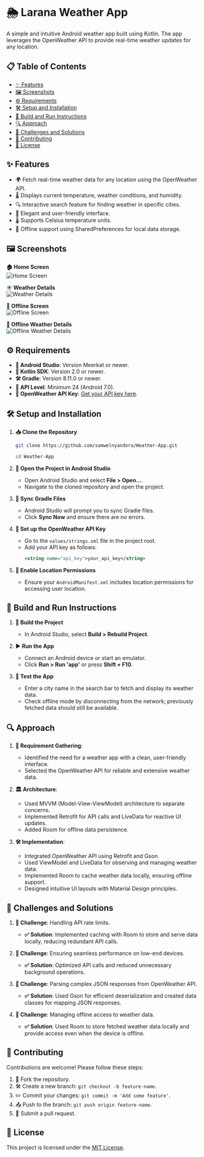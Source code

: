# 🌦️ Larana Weather App

A simple and intuitive Android weather app built using Kotlin. The app leverages the OpenWeather API to provide real-time weather updates for any location.

## 📋 Table of Contents

- [✨ Features](#-features)
- [🖼️ Screenshots](#-screenshots)
- [⚙️ Requirements](#-requirements)
- [🛠️ Setup and Installation](#-setup-and-installation)
- [🚀 Build and Run Instructions](#-build-and-run-instructions)
- [🔍 Approach](#-approach)
- [🧩 Challenges and Solutions](#-challenges-and-solutions)
- [🤝 Contributing](#-contributing)
- [📜 License](#-license)

## ✨ Features

- 🌍 Fetch real-time weather data for any location using the OpenWeather API.
- 🌡️ Displays current temperature, weather conditions, and humidity.
- 🔍 Interactive search feature for finding weather in specific cities.
- 🎨 Elegant and user-friendly interface.
- 🌡️ Supports Celsius temperature units.
- 📶 Offline support using SharedPreferences for local data storage.

## 🖼️ Screenshots

**🏠 Home Screen**  
![Home Screen](screenshots/Screenshot_20250126_191628.png)

**☀️ Weather Details**  
![Weather Details](screenshots/Screenshot_20250126_191642.png)

**📴 Offline Screen**  
![Offline Screen](screenshots/Screenshot_20250126_201233.png)

**📂 Offline Weather Details**  
![Offline Weather Details](screenshots/Screenshot_20250126_201250.png)

## ⚙️ Requirements

- **📱 Android Studio**: Version Meerkat or newer.
- **📜 Kotlin SDK**: Version 2.0 or newer.
- **🛠️ Gradle**: Version 8.11.0 or newer.
- **📡 API Level**: Minimum 24 (Android 7.0).
- **🔑 OpenWeather API Key**: [Get your API key here](https://openweathermap.org/api).

## 🛠️ Setup and Installation

1. **📥 Clone the Repository**

   ```bash
   git clone https://github.com/samwelnyandoro/Weather-App.git
   ```
   ```bash
   cd Weather-App
   ```

2. **📂 Open the Project in Android Studio**

   - Open Android Studio and select **File > Open...**.
   - Navigate to the cloned repository and open the project.

3. **🔄 Sync Gradle Files**

   - Android Studio will prompt you to sync Gradle files.
   - Click **Sync Now** and ensure there are no errors.

4. **🔑 Set up the OpenWeather API Key**

   - Go to the `values/strings.xml` file in the project root.
   - Add your API key as follows:
     ```xml
     <string name="api_key">your_api_key</string>
     ```

5. **📍 Enable Location Permissions**

   - Ensure your `AndroidManifest.xml` includes location permissions for accessing user location.

## 🚀 Build and Run Instructions

1. **🔧 Build the Project**

   - In Android Studio, select **Build > Rebuild Project**.

2. **▶️ Run the App**

   - Connect an Android device or start an emulator.
   - Click **Run > Run 'app'** or press **Shift + F10**.

3. **🧪 Test the App**

   - Enter a city name in the search bar to fetch and display its weather data.
   - Check offline mode by disconnecting from the network; previously fetched data should still be available.

## 🔍 Approach

1. **📝 Requirement Gathering**:
   - Identified the need for a weather app with a clean, user-friendly interface.
   - Selected the OpenWeather API for reliable and extensive weather data.

2. **🏛️ Architecture**:
   - Used MVVM (Model-View-ViewModel) architecture to separate concerns.
   - Implemented Retrofit for API calls and LiveData for reactive UI updates.
   - Added Room for offline data persistence.

3. **🛠️ Implementation**:
   - Integrated OpenWeather API using Retrofit and Gson.
   - Used ViewModel and LiveData for observing and managing weather data.
   - Implemented Room to cache weather data locally, ensuring offline support.
   - Designed intuitive UI layouts with Material Design principles.

## 🧩 Challenges and Solutions

1. **🚧 Challenge**: Handling API rate limits.
   - **✅ Solution**: Implemented caching with Room to store and serve data locally, reducing redundant API calls.

2. **🚧 Challenge**: Ensuring seamless performance on low-end devices.
   - **✅ Solution**: Optimized API calls and reduced unnecessary background operations.

3. **🚧 Challenge**: Parsing complex JSON responses from OpenWeather API.
   - **✅ Solution**: Used Gson for efficient deserialization and created data classes for mapping JSON responses.

4. **🚧 Challenge**: Managing offline access to weather data.
   - **✅ Solution**: Used Room to store fetched weather data locally and provide access even when the device is offline.

## 🤝 Contributing

Contributions are welcome! Please follow these steps:

1. 🍴 Fork the repository.
2. 🛠️ Create a new branch: `git checkout -b feature-name`.
3. ✏️ Commit your changes: `git commit -m 'Add some feature'`.
4. 📤 Push to the branch: `git push origin feature-name`.
5. 🔄 Submit a pull request.

## 📜 License

This project is licensed under the [MIT License](LICENSE).